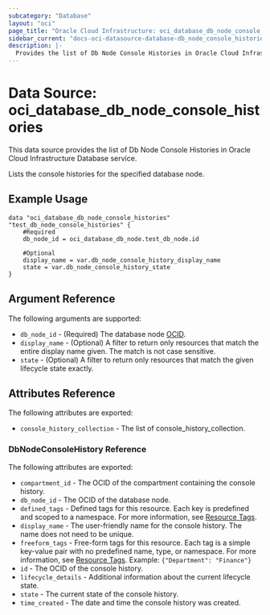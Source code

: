```yaml
---
subcategory: "Database"
layout: "oci"
page_title: "Oracle Cloud Infrastructure: oci_database_db_node_console_histories"
sidebar_current: "docs-oci-datasource-database-db_node_console_histories"
description: |-
  Provides the list of Db Node Console Histories in Oracle Cloud Infrastructure Database service
---
```


# Data Source: oci_database_db_node_console_histories
This data source provides the list of Db Node Console Histories in Oracle Cloud Infrastructure Database service.

Lists the console histories for the specified database node.


## Example Usage

```hcl
data "oci_database_db_node_console_histories" "test_db_node_console_histories" {
	#Required
	db_node_id = oci_database_db_node.test_db_node.id

	#Optional
	display_name = var.db_node_console_history_display_name
	state = var.db_node_console_history_state
}
```

## Argument Reference

The following arguments are supported:

* `db_node_id` - (Required) The database node [OCID](https://docs.cloud.oracle.com/iaas/Content/General/Concepts/identifiers.htm).
* `display_name` - (Optional) A filter to return only resources that match the entire display name given. The match is not case sensitive.
* `state` - (Optional) A filter to return only resources that match the given lifecycle state exactly.


## Attributes Reference

The following attributes are exported:

* `console_history_collection` - The list of console_history_collection.

### DbNodeConsoleHistory Reference

The following attributes are exported:

* `compartment_id` - The OCID of the compartment containing the console history.
* `db_node_id` - The OCID of the database node.
* `defined_tags` - Defined tags for this resource. Each key is predefined and scoped to a namespace. For more information, see [Resource Tags](https://docs.cloud.oracle.com/iaas/Content/General/Concepts/resourcetags.htm). 
* `display_name` - The user-friendly name for the console history. The name does not need to be unique.
* `freeform_tags` - Free-form tags for this resource. Each tag is a simple key-value pair with no predefined name, type, or namespace. For more information, see [Resource Tags](https://docs.cloud.oracle.com/iaas/Content/General/Concepts/resourcetags.htm).  Example: `{"Department": "Finance"}` 
* `id` - The OCID of the console history.
* `lifecycle_details` - Additional information about the current lifecycle state.
* `state` - The current state of the console history.
* `time_created` - The date and time the console history was created.

